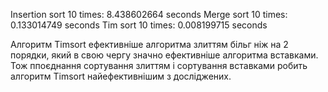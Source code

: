 Insertion sort  10 times: 8.438602664 seconds
Merge sort  10 times:     0.133014749 seconds
Tim sort  10 times:       0.008199715 seconds

Алгоритм Timsort ефективніше алгоритма злиттям більг ніж на 2 порядки, який в свою чергу значно ефективніше алгоритма вставками.
Тож ппоєднання сортування злиттям і сортування вставками робить алгоритм Timsort найефективнішим з досліджених. 
